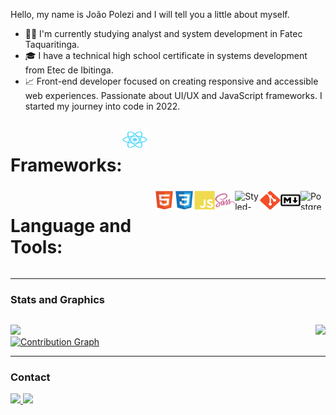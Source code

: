 Hello, my name is João Polezi and I will tell you a little about myself. 

- 👨‍💻 I'm currently studying analyst and system development in Fatec Taquaritinga.
- 🎓 I have a technical high school certificate in systems development from Etec de Ibitinga.
- 📈 Front-end developer focused on creating responsive and accessible web experiences. Passionate about UI/UX and JavaScript frameworks. I started my journey into code in 2022.

<div style="display: flex; flex-direction: row; margin-top: 30px;">
<h1> Frameworks:</h1>
  <img align="center" alt="React" height="30" width="40" src="https://raw.githubusercontent.com/devicons/devicon/master/icons/react/react-original.svg">
</div>
  
<div style="display: flex; flex-direction: row; margin-top: 5px;">  
<h1>Language and Tools:</h1>
    <img align="center" alt="HTML" height="30" width="40" src="https://raw.githubusercontent.com/devicons/devicon/master/icons/html5/html5-original.svg">
    <img align="center" alt="CSS" height="30" width="40" src="https://raw.githubusercontent.com/devicons/devicon/master/icons/css3/css3-original.svg">
    <img align="center" alt="JS" height="30" width="40" src="https://raw.githubusercontent.com/devicons/devicon/master/icons/javascript/javascript-plain.svg">
    <img align="center" alt="Sass" height="30" width="40" src="https://raw.githubusercontent.com/devicons/devicon/master/icons/sass/sass-original.svg">
    <img align="center" alt="Styled-Components" height="30" width="40" src="https://raw.githubusercontent.com/styled-components/brand/master/styled-components.png">
    <img align="center" alt="Git" height="30" width="40" src="https://raw.githubusercontent.com/devicons/devicon/master/icons/git/git-original.svg">
    <img align="center" alt="Markdown" height="30" width="40" src="https://github.com/devicons/devicon/blob/master/icons/markdown/markdown-original.svg">
    <img align="center" alt="PostgreSQL" height="30" width="40" src="https://github.com/devicons/devicon/tree/master/icons/postgresql">
</div>


***

### Stats and Graphics
<div style="display: flex; justify-content: space-between; margin-top: 30px; width: 100%;">
<a href="https://github.com/anuraghazra/github-readme-stats">
  <img height="180em" src="https://github-readme-stats.vercel.app/api/top-langs/?username=Jopolezi&layout=compact&langs_count=7&theme=react&bg_color=0d1117&border_color=30363d&title_color=58a6ff&text_color=c9d1d9"/>
</a>

<a href="https://github.com/anuraghazra/github-readme-stats">
  <img height="180em" src="https://github-readme-stats.vercel.app/api?username=Jopolezi&show_icons=true&theme=react&bg_color=0d1117&border_color=30363d&title_color=58a6ff&text_color=c9d1d9&include_all_commits=true&count_private=true"/>
</a>
</div>
<div>
<a href="https://github.com/Ashutosh00710/github-readme-activity-graph">
  <img src="https://github-readme-activity-graph.vercel.app/graph?username=Jopolezi&theme=react-dark" alt="Contribution Graph" />
</a>
</div>

***

### Contact
<div> 
<a href="mailto:joao.francisco12123@gmail.com">
  <img src="https://img.shields.io/badge/-Gmail-%23333?style=for-the-badge&logo=gmail&logoColor=white" target="_blank">
</a>
<a href="https://www.linkedin.com/in/joao-polezi/" target="_blank">
  <img src="https://img.shields.io/badge/-LinkedIn-%230077B5?style=for-the-badge&logo=linkedin&logoColor=white" target="_blank">
</a>
</div>
